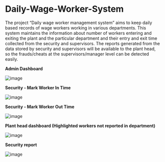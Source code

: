 # Daily-Wage-Worker-System


  The project “Daily wage worker management system” aims to keep daily based records of wage workers working in various departments. This system maintains the information about number of workers entering and exiting the plant and the particular department and their entry and exit time collected from the security and supervisors. The reports generated from the data stored by security and supervisors will be available to the plant head, so the frauds/cheats at the supervisors/manager level can be detected easily.


**Admin Dashboard**


![image](https://github.com/Matin3230/Daily-Wage-Worker-System/assets/85051013/a52d574a-abe0-4a48-b109-9224f9454753)


**Security - Mark Worker In Time**


![image](https://github.com/Matin3230/Daily-Wage-Worker-System/assets/85051013/39958170-ddcf-494f-9d11-d21fd41e1ffd)


**Security - Mark Worker Out Time**

![image](https://github.com/Matin3230/Daily-Wage-Worker-System/assets/85051013/c8980940-24ba-4a2f-a033-6cd663ed75a9)


**Plant head dashboard (Highlighted workers not reported in department)**

![image](https://github.com/Matin3230/Daily-Wage-Worker-System/assets/85051013/d480d5fa-d66a-4d7b-8895-d9b1262bee7e)


**Security report**

![image](https://github.com/Matin3230/Daily-Wage-Worker-System/assets/85051013/6a6a6425-47b2-44e4-adb3-8dcab400acde)



